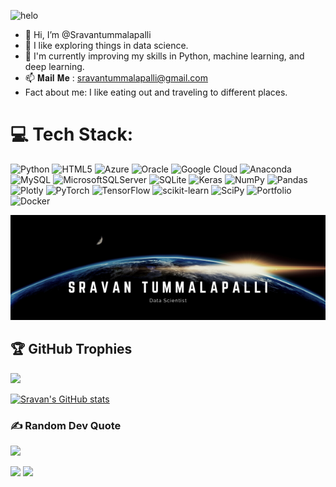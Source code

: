 ![helo](https://user-images.githubusercontent.com/89390696/197391947-44073cab-ffa1-4f6f-b0e9-a541afc7254a.gif)



- 👋 Hi, I’m @Sravantummalapalli
- 👀 I like exploring things in data science.
- 🌱 I'm currently improving my skills in Python, machine learning, and deep learning.
- 📫 𝐌𝐚𝐢𝐥 𝐌𝐞 : sravantummalapalli@gmail.com
- Fact about me: I like eating out and traveling to different places.

<!---
SravanTummalapalli/SravanTummalapalli is a ✨ special ✨ repository because its `README.md` (this file) appears on your GitHub profile.
You can click the Preview link to take a look at your changes.
--->

# 💻 Tech Stack:
![Python](https://img.shields.io/badge/python-3670A0?style=plastic&logo=python&logoColor=ffdd54) ![HTML5](https://img.shields.io/badge/html5-%23E34F26.svg?style=plastic&logo=html5&logoColor=white)  ![Azure](https://img.shields.io/badge/azure-%230072C6.svg?style=plastic&logo=azure-devops&logoColor=white) ![Oracle](https://img.shields.io/badge/Oracle-F80000?style=plastic&logo=oracle&logoColor=white) ![Google Cloud](https://img.shields.io/badge/Google%20Cloud-%234285F4.svg?style=plastic&logo=google-cloud&logoColor=white) ![Anaconda](https://img.shields.io/badge/Anaconda-%2344A833.svg?style=plastic&logo=anaconda&logoColor=white)  ![MySQL](https://img.shields.io/badge/mysql-%2300f.svg?style=plastic&logo=mysql&logoColor=white)  ![MicrosoftSQLServer](https://img.shields.io/badge/Microsoft%20SQL%20Sever-CC2927?style=plastic&logo=microsoft%20sql%20server&logoColor=white) ![SQLite](https://img.shields.io/badge/sqlite-%2307405e.svg?style=plastic&logo=sqlite&logoColor=white) ![Keras](https://img.shields.io/badge/Keras-%23D00000.svg?style=plastic&logo=Keras&logoColor=white) ![NumPy](https://img.shields.io/badge/numpy-%23013243.svg?style=plastic&logo=numpy&logoColor=white) ![Pandas](https://img.shields.io/badge/pandas-%23150458.svg?style=plastic&logo=pandas&logoColor=white) ![Plotly](https://img.shields.io/badge/Plotly-%233F4F75.svg?style=plastic&logo=plotly&logoColor=white) ![PyTorch](https://img.shields.io/badge/PyTorch-%23EE4C2C.svg?style=plastic&logo=PyTorch&logoColor=white) ![TensorFlow](https://img.shields.io/badge/TensorFlow-%23FF6F00.svg?style=plastic&logo=TensorFlow&logoColor=white) ![scikit-learn](https://img.shields.io/badge/scikit--learn-%23F7931E.svg?style=plastic&logo=scikit-learn&logoColor=white) ![SciPy](https://img.shields.io/badge/SciPy-%230C55A5.svg?style=plastic&logo=scipy&logoColor=%white)  ![Portfolio](https://img.shields.io/badge/Portfolio-%23000000.svg?style=plastic&logo=firefox&logoColor=#FF7139) ![Docker](https://img.shields.io/badge/docker-%230db7ed.svg?style=plastic&logo=docker&logoColor=white)


![image](https://github.com/SravanTummalapalli/SravanTummalapalli/blob/main/Sravan%20Tummalapalli.png)


## 🏆 GitHub Trophies
![](https://github-profile-trophy.vercel.app/?username=Kollipati&theme=darkhub&no-frame=false&no-bg=false&margin-w=4)


[![Sravan's GitHub stats](https://github-readme-stats.vercel.app/api?username=SravanTummalapalli&theme=radical)](https://github.com/SravanTummalapalli/github-readme-stats)


### ✍️ Random Dev Quote
![](https://quotes-github-readme.vercel.app/api?type=horizontal&theme=dark)


[![](https://img.shields.io/badge/linkedin-%230077B5.svg?style=for-the-badge&logo=linkedin)](https://www.linkedin.com/in/siva-ram-sravan-tummalapalli-272009157/) [![](https://img.shields.io/badge/Medium-12100E?style=for-the-badge&logo=medium&logoColor=white)](https://medium.com/@sravantummalapalli)
